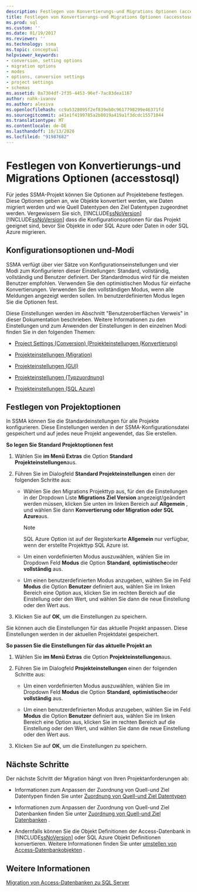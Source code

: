 ```yaml
---
description: Festlegen von Konvertierungs-und Migrations Optionen (accesstosql)
title: Festlegen von Konvertierungs-und Migrations Optionen (accesstosql) | Microsoft-Dokumentation
ms.prod: sql
ms.custom: ''
ms.date: 01/19/2017
ms.reviewer: ''
ms.technology: ssma
ms.topic: conceptual
helpviewer_keywords:
- conversion, setting options
- migration options
- modes
- options, conversion settings
- project settings
- schemas
ms.assetid: 0a7304df-2f35-4453-96ef-7ac83dea1167
author: nahk-ivanov
ms.author: alexiva
ms.openlocfilehash: cc9a5328095f2ef839eb0c9617798299e46371fd
ms.sourcegitcommit: a41e1f4199785a2b8019a419a1f3dcdc15571044
ms.translationtype: MT
ms.contentlocale: de-DE
ms.lasthandoff: 10/13/2020
ms.locfileid: "91987682"
---
```

# <a name="setting-conversion-and-migration-options-accesstosql"></a>Festlegen von Konvertierungs-und Migrations Optionen (accesstosql)
Für jedes SSMA-Projekt können Sie Optionen auf Projektebene festlegen. Diese Optionen geben an, wie Objekte konvertiert werden, wie Daten migriert werden und wie Quell Datentypen den Ziel Datentypen zugeordnet werden. Vergewissern Sie sich, [!INCLUDE[ssNoVersion](../../includes/ssnoversion-md.md)] [!INCLUDE[ssNoVersion](../../includes/ssnoversion-md.md)] dass die Konfigurationsoptionen für das Projekt geeignet sind, bevor Sie Objekte in oder SQL Azure oder Daten in oder SQL Azure migrieren.  
  
## <a name="configuration-options-and-modes"></a>Konfigurationsoptionen und-Modi  
SSMA verfügt über vier Sätze von Konfigurationseinstellungen und vier Modi zum Konfigurieren dieser Einstellungen: Standard, vollständig, vollständig und Benutzer definiert. Der Standardmodus wird für die meisten Benutzer empfohlen. Verwenden Sie den optimistischen Modus für einfache Konvertierungen. Verwenden Sie den vollständigen Modus, wenn alle Meldungen angezeigt werden sollen. Im benutzerdefinierten Modus legen Sie die Optionen fest.  
  
Diese Einstellungen werden im Abschnitt "Benutzeroberflächen Verweis" in dieser Dokumentation beschrieben. Weitere Informationen zu den Einstellungen und zum Anwenden der Einstellungen in den einzelnen Modi finden Sie in den folgenden Themen:  
  
-   [Project Settings (Conversion) (Projekteinstellungen (Konvertierung)](./project-settings-conversion-accesstosql.md)  
  
-   [Projekteinstellungen (Migration)](./project-settings-migration-accesstosql.md)  
  
-   [Projekteinstellungen (GUI)](../sybase/project-settings-gui-sybasetosql.md)  
  
-   [Projekteinstellungen (Typzuordnung)](./project-settings-type-mapping-accesstosql.md)  
  
-   [Projekteinstellungen (SQL Azure)](./project-settings-azure-sql-db-accesstosql.md)  
  
## <a name="setting-project-options"></a>Festlegen von Projektoptionen  
In SSMA können Sie die Standardeinstellungen für alle Projekte konfigurieren. Diese Einstellungen werden in der SSMA-Konfigurationsdatei gespeichert und auf jedes neue Projekt angewendet, das Sie erstellen.  
  
**So legen Sie Standard Projektoptionen fest**  
  
1.  Wählen Sie **im Menü Extras** die Option **Standard Projekteinstellungen**aus.  
  
2.  Führen Sie im Dialogfeld **Standard Projekteinstellungen** einen der folgenden Schritte aus:  
  
    -   Wählen Sie den Migrations Projekttyp aus, für den die Einstellungen in der Dropdown Liste **Migrations Ziel Version** angezeigt/geändert werden müssen, klicken Sie unten im linken Bereich auf **Allgemein** , und wählen Sie dann **Konvertierung oder Migration oder SQL Azure**aus.  
  
        > [!NOTE]  
        > SQL Azure Option ist auf der Registerkarte **Allgemein** nur verfügbar, wenn der erstellte Projekttyp SQL Azure ist.  
  
    -   Um einen vordefinierten Modus auszuwählen, wählen Sie im Dropdown Feld **Modus** die Option **Standard**, **optimistische**oder **vollständig** aus.  
  
    -   Um einen benutzerdefinierten Modus anzugeben, wählen Sie im Feld **Modus** die Option **Benutzer** definiert aus, wählen Sie im linken Bereich eine Option aus, klicken Sie im rechten Bereich auf die Einstellung oder den Wert, und wählen Sie dann die neue Einstellung oder den Wert aus.  
  
3.  Klicken Sie auf **OK**, um die Einstellungen zu speichern.  
  
Sie können auch die Einstellungen für das aktuelle Projekt anpassen. Diese Einstellungen werden in der aktuellen Projektdatei gespeichert.  
  
**So passen Sie die Einstellungen für das aktuelle Projekt an**  
  
1.  Wählen Sie **im Menü Extras** die Option **Projekteinstellungen**aus.  
  
2.  Führen Sie im Dialogfeld **Projekteinstellungen** einen der folgenden Schritte aus:  
  
    -   Um einen vordefinierten Modus auszuwählen, wählen Sie im Dropdown Feld **Modus** die Option **Standard**, **optimistische**oder **vollständig** aus.  
  
    -   Um einen benutzerdefinierten Modus anzugeben, wählen Sie im Feld **Modus** die Option **Benutzer** definiert aus, wählen Sie im linken Bereich eine Option aus, klicken Sie im rechten Bereich auf die Einstellung oder den Wert, und wählen Sie dann die neue Einstellung oder den Wert aus.  
  
3.  Klicken Sie auf **OK**, um die Einstellungen zu speichern.  
  
## <a name="next-steps"></a>Nächste Schritte  
Der nächste Schritt der Migration hängt von Ihren Projektanforderungen ab:  
  
-   Informationen zum Anpassen der Zuordnung von Quell-und Ziel Datentypen finden Sie unter [Zuordnung von Quell-und Ziel Datentypen](mapping-source-and-target-data-types-accesstosql.md)  
  
-   Informationen zum Anpassen der Zuordnung von Quell-und Ziel Datenbanken finden Sie unter [Zuordnung von Quell-und Ziel Datenbanken](mapping-source-and-target-databases-accesstosql.md) .  
  
-   Andernfalls können Sie die Objekt Definitionen der Access-Datenbank in [!INCLUDE[ssNoVersion](../../includes/ssnoversion-md.md)] oder SQL Azure Objekt Definitionen konvertieren. Weitere Informationen finden Sie unter [umstellen von Access-Datenbankobjekten](converting-access-database-objects-accesstosql.md) .  
  
## <a name="see-also"></a>Weitere Informationen  
[Migration von Access-Datenbanken zu SQL Server](migrating-access-databases-to-sql-server-azure-sql-db-accesstosql.md)  

